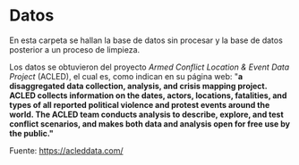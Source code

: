 # Datos

En esta carpeta se hallan la base de datos sin procesar y la base de datos posterior a un proceso de limpieza.

Los datos se obtuvieron del proyecto *Armed Conflict Location & Event Data Project* (ACLED), el cual es, como indican en su página web: "**a disaggregated data collection, analysis, and crisis mapping project. ACLED collects information on the dates, actors, locations, fatalities, and types of all reported political violence and protest events around the world. The ACLED team conducts analysis to describe, explore, and test conflict scenarios, and makes both data and analysis open for free use by the public."**

Fuente: <https://acleddata.com/>

